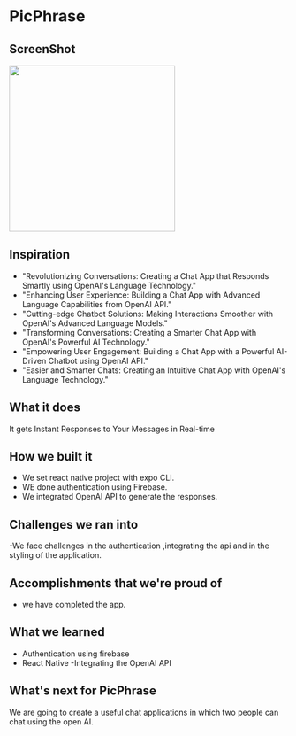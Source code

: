 # PicPhrase

## ScreenShot
<img src="https://user-images.githubusercontent.com/46851135/232449785-1c9789b2-f99e-4c3f-86e2-f53697bc8b28.jpg"  width="300" >


 ## Inspiration
- "Revolutionizing Conversations: Creating a Chat App that Responds Smartly using OpenAI's Language Technology."
- "Enhancing User Experience: Building a Chat App with Advanced Language Capabilities from OpenAI API."
- "Cutting-edge Chatbot Solutions: Making Interactions Smoother with OpenAI's Advanced Language Models."
- "Transforming Conversations: Creating a Smarter Chat App with OpenAI's Powerful AI Technology."
- "Empowering User Engagement: Building a Chat App with a Powerful AI-Driven Chatbot using OpenAI API."
-  "Easier and Smarter Chats: Creating an Intuitive Chat App with OpenAI's Language Technology."

## What it does
 It gets Instant Responses to Your Messages in Real-time
## How we built it
- We set react native project with expo CLI.
- WE done authentication using Firebase.
- We integrated OpenAI API to generate the responses.
## Challenges we ran into
-We face challenges in the authentication ,integrating the api and in the styling of the application.
## Accomplishments that we're proud of
- we have completed the app. 
## What we learned
- Authentication using firebase
- React Native
-Integrating the OpenAI API
## What's next for PicPhrase
We are going to create a useful chat applications in which two people can chat using the open AI.
